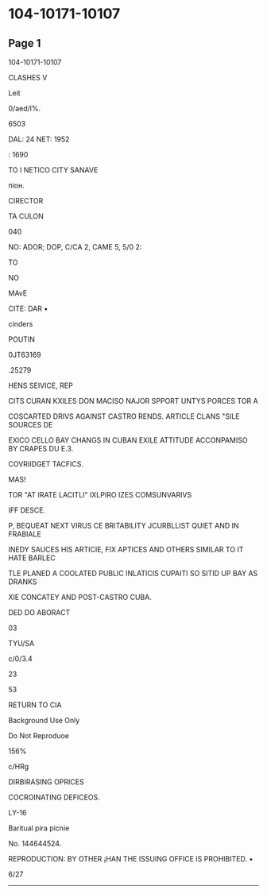 # 104-10171-10107

## Page 1

104-10171-10107

CLASHES V

Leit

0/aed/l%.

6503

DAL: 24 NET: 1952

: 1690

TO I NETICO CITY SANAVE

піон.

CIRECTOR

TA CULON

040

NO: ADOR; DOP, C/CA 2, CAME 5, 5/0 2:

TO

NO

MAvE

CITE: DAR •

cinders

POUTIN

0JT63169

.25279

HENS SEIVICE, REP

CITS CURAN KXILES DON MACISO NAJOR SPPORT UNTYS PORCES TOR A

COSCARTED DRIVS AGAINST CASTRO RENDS. ARTICLE CLANS "SILE SOURCES DE

EXICO CELLO BAY CHANGS IN CUBAN EXILE ATTITUDE ACCONPAMISO BY CRAPES DU E.3.

COVRIIDGET TACFICS.

MAS!

TOR "AT IRATE LACITLI" IXLPIRO IZES COMSUNVARIVS

IFF DESCE.

P, BEQUEAT NEXT VIRUS CE BRITABILITY JCURBLLIST QUIET AND IN FRABIALE

INEDY SAUCES HIS ARTICIE, FIX APTICES AND OTHERS SIMILAR TO IT HATE BARLEC

TLE PLANED A COOLATED PUBLIC INLATICIS CUPAITI SO SITID UP BAY AS DRANKS

XIE CONCATEY AND POST-CASTRO CUBA.

DED DO ABORACT

03

TYU/SA

с/0/3.4

23

53

RETURN TO CIA

Background Use Only

Do Not Reproduoe

156%

c/HRg

DIRBIRASING OPRICES

COCROINATING DEFICEOS.

LY-16

Baritual pira picnie

No. 144644524.

REPRODUCTION: BY OTHER ¡HAN THE ISSUING OFFICE IS PROHIBITED. •

6/27

---

